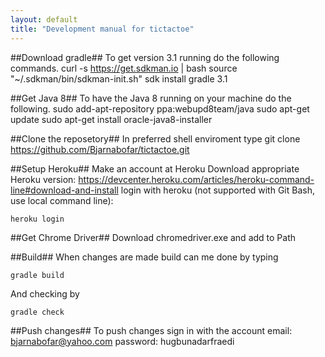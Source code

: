 ```yaml
---
layout: default
title: "Development manual for tictactoe"
---
```


##Download gradle##
To get version 3.1 running do the following commands.
curl -s https://get.sdkman.io | bash
source "~/.sdkman/bin/sdkman-init.sh"
sdk install gradle 3.1

##Get Java 8##
To have the Java 8 running on your machine do the following.
sudo add-apt-repository ppa:webupd8team/java
sudo apt-get update
sudo apt-get install oracle-java8-installer

##Clone the reposetory##
In preferred shell enviroment type
git clone https://github.com/Bjarnabofar/tictactoe.git

##Setup Heroku##
Make an account at Heroku
Download appropriate Heroku version:
https://devcenter.heroku.com/articles/heroku-command-line#download-and-install
login with heroku (not supported with Git Bash, use local command line):
~~~~~~~~
heroku login
~~~~~~~~

##Get Chrome Driver##
Download chromedriver.exe and add to Path

##Build##
When changes are made build can me done by typing
~~~~~~~~
gradle build
~~~~~~~~
And checking by
~~~~~~~~
gradle check
~~~~~~~~

##Push changes##
To push changes sign in with the account
email: bjarnabofar@yahoo.com
password: hugbunadarfraedi